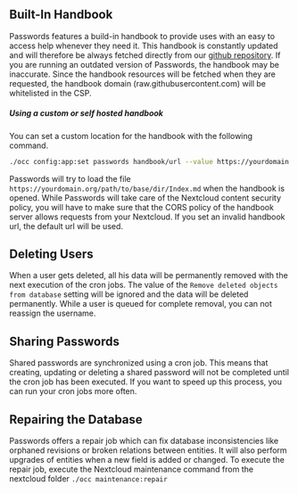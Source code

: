 ## Built-In Handbook
Passwords features a build-in handbook to provide uses with an easy to access help whenever they need it.
This handbook is constantly updated and will therefore be always fetched directly from our [github repository](https://github.com/marius-wieschollek/passwords/wiki).
If you are running an outdated version of Passwords, the handbook may be inaccurate.
Since the handbook resources will be fetched when they are requested, the handbook domain (raw.githubusercontent.com) will be whitelisted in the CSP.

##### Using a custom or self hosted handbook
You can set a custom location for the handbook with the following command.
```bash
./occ config:app:set passwords handbook/url --value https://yourdomain.org/path/to/base/dir/
```
Passwords will try to load the file `https://yourdomain.org/path/to/base/dir/Index.md` when the handbook is opened.
While Passwords will take care of the Nextcloud content security policy, you will have to make sure that the CORS policy of the handbook server allows requests from your Nextcloud.
If you set an invalid handbook url, the default url will be used.


## Deleting Users
When a user gets deleted, all his data will be permanently removed with the next execution of the cron jobs.
The value of the `Remove deleted objects from database` setting will be ignored and the data will be deleted permanently.
While a user is queued for complete removal, you can not reassign the username.


## Sharing Passwords
Shared passwords are synchronized using a cron job.
This means that creating, updating or deleting a shared password will not be completed until the cron job has been executed.
If you want to speed up this process, you can run your cron jobs more often.

## Repairing the Database
Passwords offers a repair job which can fix database inconsistencies like orphaned revisions or broken relations between entities.
It will also perform upgrades of entities when a new field is added or changed.
To execute the repair job, execute the Nextcloud maintenance command from the nextcloud folder `./occ maintenance:repair`